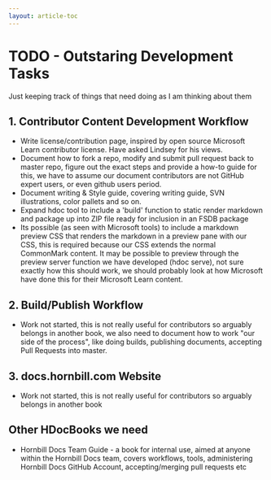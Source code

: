 ```yaml
---
layout: article-toc
---
```

# TODO - Outstaring Development Tasks
Just keeping track of things that need doing as I am thinking about them

## 1. Contributor Content Development Workflow
* Write license/contribution page, inspired by open source Microsoft Learn contributor license.  Have asked Lindsey for his views. 
* Document how to fork a repo, modify and submit pull request back to master repo, figure out the exact steps and provide a how-to guide for this, we have to assume our document contributors are not GitHub expert users, or even github users period.
* Document writing & Style guide, covering writing guide, SVN illustrations, color pallets and so on. 
* Expand hdoc tool to include a 'build' function to static render markdown and package up into ZIP file ready for inclusion in an FSDB package 
* Its possible (as seen with Microsoft tools) to include a markdown preview CSS that renders the markdown in a preview pane with our CSS, this is required because our CSS extends the normal CommonMark content. It may be possible to preview through the preview server function we have developed (hdoc serve), not sure exactly how this should work, we should probably look at how Microsoft have done this for their Microsoft Learn content. 

## 2. Build/Publish Workflow
* Work not started, this is not really useful for contributors so arguably belongs in another book, we also need to document how to work "our side of the process", like doing builds, publishing documents, accepting Pull Requests into master. 

## 3. docs.hornbill.com Website
* Work not started, this is not really useful for contributors so arguably belongs in another book

## Other HDocBooks we need
* Hornbill Docs Team Guide - a book for internal use, aimed at anyone within the Hornbill Docs team, covers workflows, tools, administering Hornbill Docs GitHub Account, accepting/merging pull requests etc
